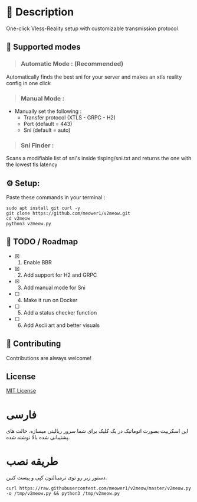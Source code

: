 # :star2: Description

One-click Vless-Reality setup with customizable transmission protocol 

## :eyes: Supported modes

> <h3> Automatic Mode : (Recommended) </h3>
Automatically finds the best sni for your server and makes an xtls reality config in one click 


> <h3> Manual Mode :</h3> 

- Manually set the following :
  - Transfer protocol (XTLS - GRPC - H2)
  - Port (default = 443)
  - Sni (default = auto)

> <h3> Sni Finder :</h3>
Scans a modifiable list of sni's inside tlsping/sni.txt and returns the one with the lowest tls latency

## :gear: Setup:

Paste these commands in your terminal : 

` sudo apt install git curl -y ` <br>
` git clone https://github.com/meower1/v2meow.git `<br>
` cd v2meow `<br>
` python3 v2meow.py `



<!-- Roadmap -->

## :compass: TODO / Roadmap

* [x] 1. Enable BBR
* [x] 2. Add support for H2 and GRPC
* [x] 3. Add manual mode for Sni
* [ ] 4. Make it run on Docker
* [ ] 5. Add a status checker function
* [ ] 6. Add Ascii art and better visuals

<!-- Contributing -->

## :wave: Contributing

Contributions are always welcome!

## License
[MIT License](LICENSE)

# فارسی 

این اسکریپت بصورت اتوماتیک در یک کلیک برای شما سرور ریالیتی میسازه. حالت های پشتیبانی شده بالا نوشته شده. 


# طریقه نصب 
دستور زیر رو توی ترمینالتون کپی و پیست کنین.

` curl https://raw.githubusercontent.com/meower1/v2meow/master/v2meow.py -o /tmp/v2meow.py && python3 /tmp/v2meow.py `




